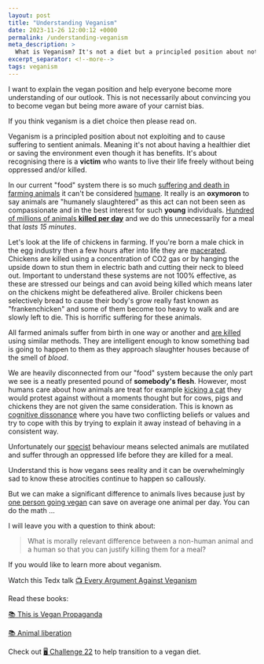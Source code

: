 ```yaml
---
layout: post
title: "Understanding Veganism"
date: 2023-11-26 12:00:12 +0000
permalink: /understanding-veganism
meta_description: >
  What is Veganism? It's not a diet but a principled position about not exploiting and to cause suffering to sentient animals.
excerpt_separator: <!--more-->
tags: veganism
---
```


I want to explain the vegan position and help everyone become more understanding of our outlook. This is not 
necessarily about convincing you to become vegan but being more aware of your carnist bias. 

If you think veganism is a diet choice then please read on.

<!--more-->

Veganism is a principled position about not exploiting and to cause suffering to sentient animals. Meaning it's not about having a healthier diet or saving the environment even though it has benefits. It's about recognising there is a __victim__ who wants to live their life freely without being oppressed and/or killed.

In our current "food" system there is so much [suffering and death in farming animals](https://www.youtube.com/watch?v=LQRAfJyEsko) it can't be considered [humane](https://www.merriam-webster.com/dictionary/humane). It really is an **oxymoron** to say animals are "humanely slaughtered" as this act can not been seen as compassionate and in the best interest for such **young** individuals. [Hundred of millions of animals **killed per day**](https://ourworldindata.org/how-many-animals-get-slaughtered-every-day) and we do this unnecessarily for a meal that _lasts 15 minutes_.

Let's look at the life of chickens in farming. If you're born a male chick in the egg industry then a few hours after into life they are [macerated](https://en.wikipedia.org/wiki/Chick_culling). Chickens are killed using a concentration of CO2 gas or by hanging the upside down to stun them in electric bath and cutting their neck to bleed out. Important to understand these systems are not 100% effective, as these are stressed our beings and can avoid being killed which means later on the chickens might be defeathered alive. Broiler chickens been selectively bread to cause their body's grow really fast known as "frankenchicken" and some of them become too heavy to walk and are slowly left to die. This is horrific suffering for these animals.

All farmed animals suffer from birth in one way or another and [are killed](https://www.rspca.org.uk/adviceandwelfare/farm/slaughter/factfile) using similar methods. They are intelligent enough to know something bad is going to happen to them as they approach slaughter houses because of the smell of _blood_.

We are heavily disconnected from our "food" system because the only part we see is a neatly presented pound of **somebody's flesh**. However, most humans care about how animals are treat for example [kicking a cat](https://www.bbc.co.uk/sport/football/61563971) they would protest against without a moments thought but for cows, pigs and chickens they are not given the same consideration. This is known as [cognitive dissonance](https://www.verywellmind.com/what-is-cognitive-dissonance-2795012) where you have two conflicting beliefs or values and try to cope with this by trying to explain it away instead of behaving in a consistent way.

Unfortunately our [specist](https://www.merriam-webster.com/dictionary/speciesism) behaviour means selected animals are mutilated and suffer through an oppressed life before they are killed for a meal.

Understand this is how vegans sees reality and it can be overwhelmingly sad to know these atrocities continue to happen so callously. 

But we can make a significant difference to animals lives because just by [one person going vegan](https://thehumaneleague.org.uk/article/how-many-animals-can-you-save-by-going-vegan) can save on average one animal per day. You can do the math ...

I will leave you with a question to think about: 

> What is morally relevant difference between a non-human animal and a human so that you can justify killing them for a meal?

If you would like to learn more about veganism.

Watch this Tedx talk [📺 Every Argument Against Veganism](https://www.youtube.com/watch?v=byTxzzztRBU&ab_channel=TEDxTalks)

Read these books:

[📚 This is Vegan Propaganda](https://www.goodreads.com/book/show/58093554-this-is-vegan-propaganda?ac=1&from_search=true&qid=U50eqxHkIX&rank=1)

[📚 Animal liberation](https://www.goodreads.com/book/show/29380.Animal_Liberation?from_search=true&from_srp=true&qid=9m6BzXkQqP&rank=1) 

Check out [🖥 Challenge 22](https://challenge22.com/) to help transition to a vegan diet.
